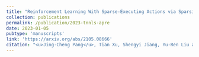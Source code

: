 ```yaml
---
title: "Reinforcement Learning With Sparse-Executing Actions via Sparsity Regularization"
collection: publications
permalink: /publication/2023-tnnls-apre
date: 2023-01-05
pubtype: 'manuscripts'
link: 'https://arxiv.org/abs/2105.08666'
citation: "<u>Jing-Cheng Pang</u>, Tian Xu, Shengyi Jiang, Yu-Ren Liu and Yang Yu. <i> Reinforcement Learning With Sparse-Executing Actions via Sparsity Regularization. </i>Submitted to IEEE Transactions on Neural Networks and Learning Systems (TNNLS)."
---
```

